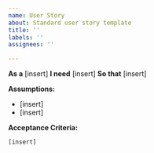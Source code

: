 ```yaml
---
name: User Story
about: Standard user story template
title: ''
labels: ''
assignees: ''

---
```


**As a** [insert]
**I need** [insert]
**So that** [insert]

**Assumptions:**
* [insert]
* [insert]

**Acceptance Criteria:**
```
[insert]
```
